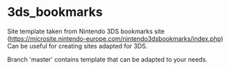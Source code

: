 # 3ds_bookmarks
Site template taken from Nintendo 3DS bookmarks site (https://microsite.nintendo-europe.com/nintendo3dsbookmarks/index.php)
Can be useful for creating sites adapted for 3DS.

Branch 'master' contains template that can be adapted to your needs.
